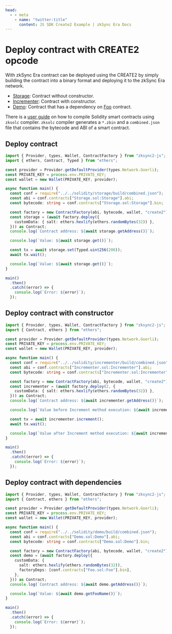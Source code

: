 ```yaml
---
head:
  - - meta
    - name: "twitter:title"
      content: JS SDK Create2 Example | zkSync Era Docs
---
```


# Deploy contract with CREATE2 opcode

With zkSync Era contract can be deployed using the CREATE2 by simply building the contract into a binary format and deploying it to the
zkSync Era network.

- [Storage](https://github.com/zksync-sdk/zksync2-examples/blob/main/solidity/storage/Storage.sol): Contract without constructor.
- [Incrementer](https://github.com/zksync-sdk/zksync2-examples/blob/main/solidity/incrementer/Incrementer.sol): Contract with constructor.
- [Demo](https://github.com/zksync-sdk/zksync2-examples/blob/main/solidity/demo/Demo.sol): Contract that has a dependency on
  [Foo](https://github.com/zksync-sdk/zksync2-examples/blob/main/solidity/demo/Foo.sol) contract.

There is a [user guide](https://github.com/zksync-sdk/zksync2-examples/blob/main/solidity/README.md) on how to compile Solidity smart contracts using `zksolc`
compiler. `zksolc` compiler generates a `*.zbin` and a `combined.json` file that contains the bytecode and ABI of a smart contract.

## Deploy contract

```ts
import { Provider, types, Wallet, ContractFactory } from "zksync2-js";
import { ethers, Contract, Typed } from "ethers";

const provider = Provider.getDefaultProvider(types.Network.Goerli);
const PRIVATE_KEY = process.env.PRIVATE_KEY;
const wallet = new Wallet(PRIVATE_KEY, provider);

async function main() {
  const conf = require("../../solidity/storage/build/combined.json");
  const abi = conf.contracts["Storage.sol:Storage"].abi;
  const bytecode: string = conf.contracts["Storage.sol:Storage"].bin;

  const factory = new ContractFactory(abi, bytecode, wallet, "create2");
  const storage = (await factory.deploy({
    customData: { salt: ethers.hexlify(ethers.randomBytes(32)) },
  })) as Contract;
  console.log(`Contract address: ${await storage.getAddress()}`);

  console.log(`Value: ${await storage.get()}`);

  const tx = await storage.set(Typed.uint256(200));
  await tx.wait();

  console.log(`Value: ${await storage.get()}`);
}

main()
  .then()
  .catch((error) => {
    console.log(`Error: ${error}`);
  });
```

## Deploy contract with constructor

```ts
import { Provider, types, Wallet, ContractFactory } from "zksync2-js";
import { Contract, ethers } from "ethers";

const provider = Provider.getDefaultProvider(types.Network.Goerli);
const PRIVATE_KEY = process.env.PRIVATE_KEY;
const wallet = new Wallet(PRIVATE_KEY, provider);

async function main() {
  const conf = require("../../solidity/incrementer/build/combined.json");
  const abi = conf.contracts["Incrementer.sol:Incrementer"].abi;
  const bytecode: string = conf.contracts["Incrementer.sol:Incrementer"].bin;

  const factory = new ContractFactory(abi, bytecode, wallet, "create2");
  const incrementer = (await factory.deploy(2, {
    customData: { salt: ethers.hexlify(ethers.randomBytes(32)) },
  })) as Contract;
  console.log(`Contract address: ${await incrementer.getAddress()}`);

  console.log(`Value before Increment method execution: ${await incrementer.get()}`);

  const tx = await incrementer.increment();
  await tx.wait();

  console.log(`Value after Increment method execution: ${await incrementer.get()}`);
}

main()
  .then()
  .catch((error) => {
    console.log(`Error: ${error}`);
  });
```

## Deploy contract with dependencies

```ts
import { Provider, types, Wallet, ContractFactory } from "zksync2-js";
import { Contract, ethers } from "ethers";

const provider = Provider.getDefaultProvider(types.Network.Goerli);
const PRIVATE_KEY = process.env.PRIVATE_KEY;
const wallet = new Wallet(PRIVATE_KEY, provider);

async function main() {
  const conf = require("../../solidity/demo/build/combined.json");
  const abi = conf.contracts["Demo.sol:Demo"].abi;
  const bytecode: string = conf.contracts["Demo.sol:Demo"].bin;

  const factory = new ContractFactory(abi, bytecode, wallet, "create2");
  const demo = (await factory.deploy({
    customData: {
      salt: ethers.hexlify(ethers.randomBytes(32)),
      factoryDeps: [conf.contracts["Foo.sol:Foo"].bin],
    },
  })) as Contract;
  console.log(`Contract address: ${await demo.getAddress()}`);

  console.log(`Value: ${await demo.getFooName()}`);
}

main()
  .then()
  .catch((error) => {
    console.log(`Error: ${error}`);
  });
```
